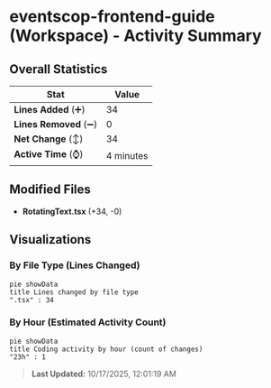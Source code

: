 # eventscop-frontend-guide (Workspace) - Activity Summary 

## Overall Statistics

| Stat                   | Value                                                             |
| ---------------------- | ----------------------------------------------------------------- |
| **Lines Added** (➕)   | 34                                          |
| **Lines Removed** (➖) | 0                                        |
| **Net Change** (↕)    | 34                |
| **Active Time** (⌚)   | 4 minutes |


## Modified Files
- **RotatingText.tsx** (+34, -0)

## Visualizations

### By File Type (Lines Changed)

```mermaid
pie showData
title Lines changed by file type
".tsx" : 34
```

### By Hour (Estimated Activity Count)

```mermaid
pie showData
title Coding activity by hour (count of changes)
"23h" : 1
```


> **Last Updated:** 10/17/2025, 12:01:19 AM
